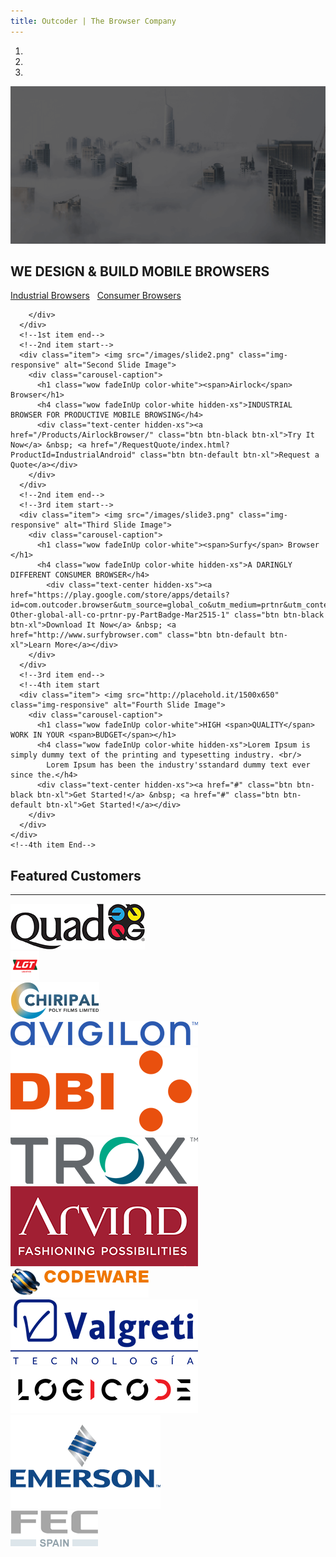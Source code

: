 ```yaml
---
title: Outcoder | The Browser Company
---
```


<section id="banner-2">
  <div id="myCarousel" class="carousel slide" data-ride="carousel"> 
    <!-- Carousel indicators -->
    <ol class="carousel-indicators">
      <li data-target="#myCarousel" data-slide-to="0" class="active"></li>
      <li data-target="#myCarousel" data-slide-to="1"></li>
      <li data-target="#myCarousel" data-slide-to="2"></li>
      <!--<li data-target="#myCarousel" data-slide-to="3"></li>-->
    </ol>
    <!-- Wrapper for carousel items -->
    <div class="carousel-inner"> 
      <!--1st item start-->
      <div class="item active"> <img src="/images/slide1.png" class="img-responsive" alt="First Slide Image">
        <div class="carousel-caption">
          <h1 class="wow fadeInUp">WE DESIGN & BUILD MOBILE <span>BROWSERS</span></h1>          
          <div class="text-center hidden-xs"><a href="/Products/AirlockBrowser/" class="btn btn-black btn-xl">Industrial Browsers</a> &nbsp; <a href="http://www.surfybrowser.com" class="btn btn-default btn-xl">Consumer Browsers</a>
		  </div>
       
        </div>
      </div>
      <!--1st item end--> 
      <!--2nd item start-->
      <div class="item"> <img src="/images/slide2.png" class="img-responsive" alt="Second Slide Image">
        <div class="carousel-caption">
          <h1 class="wow fadeInUp color-white"><span>Airlock</span> Browser</h1>
          <h4 class="wow fadeInUp color-white hidden-xs">INDUSTRIAL BROWSER FOR PRODUCTIVE MOBILE BROWSING</h4>
          <div class="text-center hidden-xs"><a href="/Products/AirlockBrowser/" class="btn btn-black btn-xl">Try It Now</a> &nbsp; <a href="/RequestQuote/index.html?ProductId=IndustrialAndroid" class="btn btn-default btn-xl">Request a Quote</a></div>
        </div>
      </div>
      <!--2nd item end--> 
      <!--3rd item start-->
      <div class="item"> <img src="/images/slide3.png" class="img-responsive" alt="Third Slide Image">
        <div class="carousel-caption">
          <h1 class="wow fadeInUp color-white"><span>Surfy</span> Browser </h1>
          <h4 class="wow fadeInUp color-white hidden-xs">A DARINGLY DIFFERENT CONSUMER BROWSER</h4>
			<div class="text-center hidden-xs"><a href="https://play.google.com/store/apps/details?id=com.outcoder.browser&utm_source=global_co&utm_medium=prtnr&utm_content=Mar2515&utm_campaign=PartBadge&pcampaignid=MKT-Other-global-all-co-prtnr-py-PartBadge-Mar2515-1" class="btn btn-black btn-xl">Download It Now</a> &nbsp; <a href="http://www.surfybrowser.com" class="btn btn-default btn-xl">Learn More</a></div>
        </div>
      </div>
      <!--3rd item end--> 
      <!--4th item start
      <div class="item"> <img src="http://placehold.it/1500x650" class="img-responsive" alt="Fourth Slide Image">
        <div class="carousel-caption">
          <h1 class="wow fadeInUp color-white">HIGH <span>QUALITY</span> WORK IN YOUR <span>BUDGET</span></h1>
          <h4 class="wow fadeInUp color-white hidden-xs">Lorem Ipsum is simply dummy text of the printing and typesetting industry. <br/>
            Lorem Ipsum has been the industry'sstandard dummy text ever since the.</h4>
          <div class="text-center hidden-xs"><a href="#" class="btn btn-black btn-xl">Get Started!</a> &nbsp; <a href="#" class="btn btn-default btn-xl">Get Started!</a></div>
        </div>
      </div>
    </div>
    <!--4th item End--> 
  </div>
  <!-- Carousel controls --> 
  <a class="carousel-control left hidden-xs" href="#myCarousel" data-slide="prev"> <span class="carousel-arrow"> <i class="fa fa-chevron-left"></i></span> </a> <a class="carousel-control right hidden-xs" href="#myCarousel" data-slide="next"> <span class="carousel-arrow"><i class="fa fa-chevron-right"></i></span> </a> 
	  
  </div>
  <!-- Carousel Banner End --> 
</section>
<section id="clients" class="section-padding">
  <div class="container">
    <div class="row">
      <div class="col-lg-12">
        <h2 class="text-center">Featured Customers</h2>
        <div class="text-center">
          <hr class="hr-center">
        </div>
      </div>
    </div>
    <div class="row">
	 <div class="col-lg-2 col-md-2 col-sm-6 col-xs-12">
        <div class="clients-cont wow fadeIn" data-wow-offset="30" data-wow-duration="1.5s" data-wow-delay="0.15s"><img src="images/Quad_logo.jpg" class="img-responsive" alt="Quad"></div>
      </div>
	 <div class="col-lg-2 col-md-2 col-sm-6 col-xs-12">
        <div class="clients-cont wow fadeIn" data-wow-offset="30" data-wow-duration="1.5s" data-wow-delay="0.15s"><img src="images/Lgt_Logo.png" class="img-responsive" alt="LGT Logistics"></div>
      </div>
	 <div class="col-lg-2 col-md-2 col-sm-6 col-xs-12">
        <div class="clients-cont wow fadeIn" data-wow-offset="30" data-wow-duration="1.5s" data-wow-delay="0.15s"><img src="images/Chirpal_logo.png" class="img-responsive" alt="Chiripal Poly Films"></div>
      </div>
	 <div class="col-lg-2 col-md-2 col-sm-6 col-xs-12">
        <div class="clients-cont wow fadeIn" data-wow-offset="30" data-wow-duration="1.5s" data-wow-delay="0.15s"><img src="images/Avigilon_Logo.png" class="img-responsive" alt="Avigilon"></div>
      </div>
	   <div class="col-lg-2 col-md-2 col-sm-6 col-xs-12">
        <div class="clients-cont wow fadeIn" data-wow-offset="30" data-wow-duration="1.5s" data-wow-delay="0.15s"><img src="images/dbi_logo.png" class="img-responsive" alt="DBI Plastics"></div>
      </div>
      <div class="col-lg-2 col-md-2 col-sm-6 col-xs-12">
        <div class="clients-cont wow fadeIn" data-wow-offset="30" data-wow-duration="1.5s" data-wow-delay="0.15s"><img src="images/Trox_Logo.png" class="img-responsive" alt="Trox"></div>
      </div>
	        <div class="col-lg-2 col-md-2 col-sm-6 col-xs-12">
        <div class="clients-cont wow fadeIn" data-wow-offset="30" data-wow-duration="1.5s" data-wow-delay="0.15s"><img src="images/Arvind-Brand_logo.png" class="img-responsive" alt="Arvind Brand"></div>
      </div>
      <div class="col-lg-2 col-md-2 col-sm-6 col-xs-12">
        <div class="clients-cont wow fadeIn" data-wow-offset="30" data-wow-duration="1.5s" data-wow-delay="0.15s"><img src="images/Codeware_logo.png" class="img-responsive" alt="Codeware"></div>
      </div>
      <div class="col-lg-2 col-md-2 col-sm-6 col-xs-12">
        <div class="clients-cont wow fadeIn" data-wow-offset="30" data-wow-duration="1.5s" data-wow-delay="0.15s"><img src="images/Valgreti_logo.png" class="img-responsive" alt="Valgreti"></div>
      </div>
      <div class="col-lg-2 col-md-2 col-sm-6 col-xs-12">
        <div class="clients-cont wow fadeIn" data-wow-offset="30" data-wow-duration="1.5s" data-wow-delay="0.15s"><img src="images/Logicode_logo.png" class="img-responsive" alt="Logicode"></div>
      </div>
      <div class="col-lg-2 col-md-2 col-sm-6 col-xs-12">
        <div class="clients-cont wow fadeIn" data-wow-offset="30" data-wow-duration="1.5s" data-wow-delay="0.15s"><img src="images/Emerson_logo.png" class="img-responsive" alt="Emerson"></div>
      </div>
      <div class="col-lg-2 col-md-2 col-sm-6 col-xs-12">
        <div class="clients-cont wow fadeIn" data-wow-offset="30" data-wow-duration="1.5s" data-wow-delay="0.15s"><img src="images/Fec_logo.gif" class="img-responsive" alt="Anker Noreste"></div>
      </div>
    </div>
  </div>
</section>
